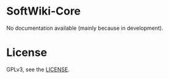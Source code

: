 # SoftWiki-Core
No documentation available (mainly because in development).
# License
GPLv3, see the [LICENSE](LICENSE.md).
